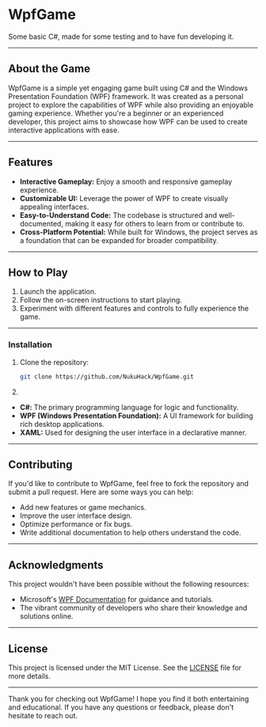 # WpfGame

Some basic C#, made for some testing and to have fun developing it.

---

## About the Game

WpfGame is a simple yet engaging game built using C# and the Windows Presentation Foundation (WPF) framework. It was created as a personal project to explore the capabilities of WPF while also providing an enjoyable gaming experience. Whether you're a beginner or an experienced developer, this project aims to showcase how WPF can be used to create interactive applications with ease.

---

## Features

- **Interactive Gameplay:** Enjoy a smooth and responsive gameplay experience.
- **Customizable UI:** Leverage the power of WPF to create visually appealing interfaces.
- **Easy-to-Understand Code:** The codebase is structured and well-documented, making it easy for others to learn from or contribute to.
- **Cross-Platform Potential:** While built for Windows, the project serves as a foundation that can be expanded for broader compatibility.

---

## How to Play

1. Launch the application.
2. Follow the on-screen instructions to start playing.
3. Experiment with different features and controls to fully experience the game.

---


### Installation
1. Clone the repository:
   ```bash
   git clone https://github.com/NukuHack/WpfGame.git
2.
- **C#:** The primary programming language for logic and functionality.
- **WPF (Windows Presentation Foundation):** A UI framework for building rich desktop applications.
- **XAML:** Used for designing the user interface in a declarative manner.

---

## Contributing

If you'd like to contribute to WpfGame, feel free to fork the repository and submit a pull request. Here are some ways you can help:
- Add new features or game mechanics.
- Improve the user interface design.
- Optimize performance or fix bugs.
- Write additional documentation to help others understand the code.

---

## Acknowledgments

This project wouldn't have been possible without the following resources:
- Microsoft's [WPF Documentation](https://learn.microsoft.com/en-us/dotnet/desktop/wpf/) for guidance and tutorials.
- The vibrant community of developers who share their knowledge and solutions online.

---

## License

This project is licensed under the MIT License. See the [LICENSE](LICENSE) file for more details.

---

Thank you for checking out WpfGame! I hope you find it both entertaining and educational. If you have any questions or feedback, please don't hesitate to reach out.

